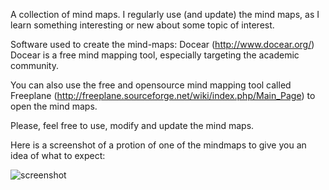 A collection of mind maps. I regularly use (and update) the mind maps, as I learn something interesting or new about some topic of interest.

Software used to create the mind-maps: Docear (http://www.docear.org/) Docear is a free mind mapping tool, especially targeting the academic community.

You can also use the free and opensource mind mapping tool called Freeplane (http://freeplane.sourceforge.net/wiki/index.php/Main_Page) to open the mind maps.

Please, feel free to use, modify and update the mind maps.

Here is a screenshot of a protion of one of the mindmaps to give you an idea of what to expect:

![screenshot](http://farm9.staticflickr.com/8348/8208380295_2b8d2c05dc_b.jpg "Screenshot")